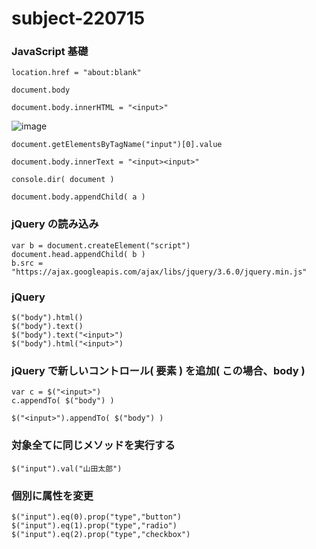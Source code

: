 # subject-220715

### JavaScript 基礎
```
location.href = "about:blank"
```

```
document.body
```

```
document.body.innerHTML = "<input>"
```

![image](https://user-images.githubusercontent.com/1501327/179126082-94575fa5-3a1b-4874-8bee-9700c6fd3645.png)

```
document.getElementsByTagName("input")[0].value
```

```
document.body.innerText = "<input><input>"
```

```
console.dir( document )
```

```
document.body.appendChild( a )
```

### jQuery の読み込み
```
var b = document.createElement("script")
document.head.appendChild( b )
b.src = "https://ajax.googleapis.com/ajax/libs/jquery/3.6.0/jquery.min.js"
```

### jQuery
```
$("body").html()
$("body").text()
$("body").text("<input>")
$("body").html("<input>")
```

### jQuery で新しいコントロール( 要素 ) を追加( この場合、body )
```
var c = $("<input>")
c.appendTo( $("body") )
```
```
$("<input>").appendTo( $("body") )
```

### 対象全てに同じメソッドを実行する
```
$("input").val("山田太郎")
```

### 個別に属性を変更
```
$("input").eq(0).prop("type","button")
$("input").eq(1).prop("type","radio")
$("input").eq(2).prop("type","checkbox")
```
